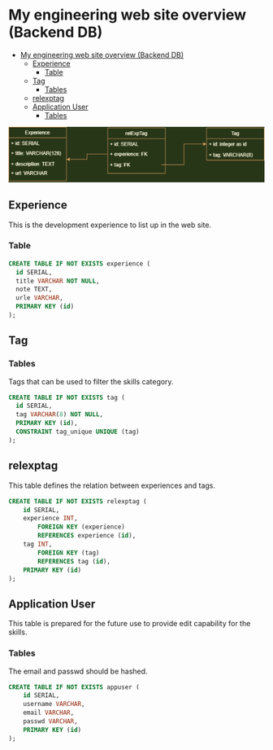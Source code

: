 # My engineering web site overview (Backend DB)

- [My engineering web site overview (Backend DB)](#my-engineering-web-site-overview-backend-db)
  - [Experience](#experience)
    - [Table](#table)
  - [Tag](#tag)
    - [Tables](#tables)
  - [relexptag](#relexptag)
  - [Application User](#application-user)
    - [Tables](#tables-1)

![](tabledesign.png)

## Experience

This is the development experience to list up in the web site.

### Table

```sql
CREATE TABLE IF NOT EXISTS experience (
  id SERIAL,
  title VARCHAR NOT NULL,
  note TEXT,
  urle VARCHAR,
  PRIMARY KEY (id)
);
```

## Tag

### Tables

Tags that can be used to filter the skills category.

```sql
CREATE TABLE IF NOT EXISTS tag (
  id SERIAL,
  tag VARCHAR(8) NOT NULL,
  PRIMARY KEY (id),
  CONSTRAINT tag_unique UNIQUE (tag)
);
```

## relexptag

This table defines the relation between experiences and tags.

```sql
CREATE TABLE IF NOT EXISTS relexptag (
    id SERIAL,
    experience INT,
        FOREIGN KEY (experience)
        REFERENCES experience (id),
    tag INT,
        FOREIGN KEY (tag)
        REFERENCES tag (id),
    PRIMARY KEY (id)
);
```

## Application User

This table is prepared for the future use to provide edit capability for the skills.
### Tables

The email and passwd should be hashed.

```sql
CREATE TABLE IF NOT EXISTS appuser (
    id SERIAL,
    username VARCHAR,
    email VARCHAR,
    passwd VARCHAR,
    PRIMARY KEY (id)
);
```
